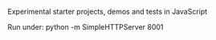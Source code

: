 Experimental starter projects, demos and tests in JavaScript


Run under:
python -m SimpleHTTPServer 8001